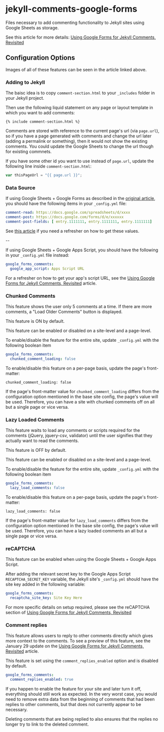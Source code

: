 # jekyll-comments-google-forms

Files necessary to add commenting functionality to Jekyll sites using Google Sheets as storage.

See this article for more details: [Using Google Forms for Jekyll Comments, Revisited]

## Configuration Options

Images of all of these features can be seen in the article linked above.

### Adding to Jekyll

The baisc idea is to copy `comment-section.html` to your `_includes` folder in your Jekyll project.

Then use the following liquid statement on any page or layout template in which you want to add comments:

```liquid
{% include comment-section.html %}
```

Comments are stored with reference to the current page's url (via `page.url`), so if you have a page generated with comments and change the url later (adding a permalink or something), then it would not show the existing comments. You could update the Google Sheets to change the url though for existing commnets.

If you have some other id you want to use instead of `page.url`, update the following line inside `comment-section.html`:

```javascript
var thisPageUrl = "{{ page.url }}";
```

### Data Source

If using Google Sheets + Google Forms as described in the [original article], you should have the following items in your `_config.yml` file:

```yml
comment-read: https://docs.google.com/spreadsheets/d/xxxx
comment-post: https://docs.google.com/forms/d/e/xxxxxx
comment-post-fields: [ entry.1111111, entry.1111111, entry.1111111]
```
See [this article] if you need a refresher on how to get these values.

--

If using Google Sheets + Google Apps Script, you should have the following in your `_config.yml` file instead:
```yml
google_forms_comments:
  google_app_script: Apps Script URL
```
For a refresher on how to get your app's script URL, see the [Using Google Forms for Jekyll Comments, Revisited] article.

### Chunked Comments

This feature shows the user only 5 comments at a time. If there are more comments, a "Load Older Comments" button is displayed.

This feature is ON by default.

This feature can be enabled or disabled on a site-level and a page-level.

To enable/disable the feature for the entire site, update `_config.yml` with the following boolean item
```yml
google_forms_comments:
  chunked_comment_loading: false
```
To enable/disable this feature on a per-page basis, update the page's front-matter:
```
chunked_comment_loading: false
```

If the page's front-matter value for `chunked_comment_loading` differs from the configuration option mentioned in the base site config, the page's value will be used. Therefore, you can have a site with chunked comments off on all but a single page or vice versa.

### Lazy Loaded Comments

This feature waits to load any comments or scripts required for the comments (jQuery, jquery-csv, validator) until the user signifies that they actually want to read the comments.

This feature is OFF by default.

This feature can be enabled or disabled on a site-level and a page-level.

To enable/disable the feature for the entire site, update `_config.yml` with the following boolean item
```yml
google_forms_comments:
  lazy_load_comments: false
```
To enable/disable this feature on a per-page basis, update the page's front-matter:
```
lazy_load_comments: false
```

If the page's front-matter value for `lazy_load_comments` differs from the configuration option mentioned in the base site config, the page's value will be used. Therefore, you can have a lazy loaded comments an all but a single page or vice versa.

### reCAPTCHA

This feature can be enabled when using the Google Sheets + Google Apps Script. 

After adding the relevant secret key to the Google Apps Script `RECAPTCHA_SECRET_KEY` variable, the Jekyll site's `_config.yml` should have the site key added in the following variable:
```yml
google_forms_comments:
  recaptcha_site_key: Site Key Here
```

For more specific details on setup required, please see the reCAPTCHA section of [Using Google Forms for Jekyll Comments, Revisited]


### Comment replies

This feature allows users to reply to other comments directly which gives more context to the comments. To see a preview of this feature, see the January 29 update on the [Using Google Forms for Jekyll Comments, Revisited] article.

This feature is set using the `comment_replies_enabled` option and is disabled by default.
```yml codeCopyEnabled
google_forms_comments:
  comment_replies_enabled: true
```

If you happen to enable the feature for your site and later turn it off, everything should still work as expected. In the very worst case, you would need to remove extra data from the beginning of comments that had been replies to other comments, but that does not currently appear to be necessary.

Deleting comments that are being replied to also ensures that the replies no longer try to link to the deleted comment.


[Using Google Forms for Jekyll Comments, Revisited]: https://jdvp.me/articles/Google-Forms-Jekyll-Comments-Revisited
[original article]: https://jdvp.me/articles/Google-Forms-Jekyll-Comments
[this article]: https://jdvp.me/articles/Google-Forms-Jekyll-Comments
